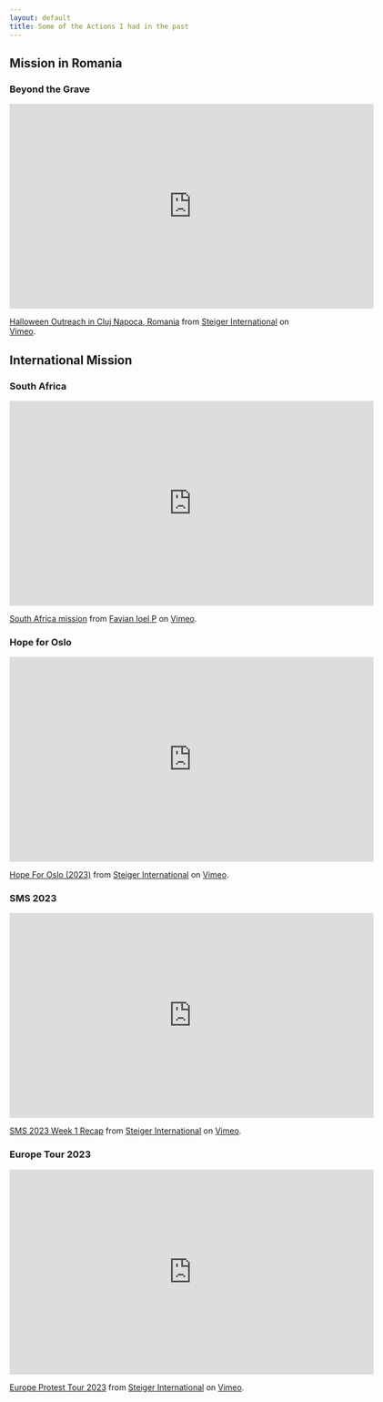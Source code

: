 ```yaml
---
layout: default
title: Some of the Actions I had in the past
---
```


## Mission in Romania

### Beyond the Grave
<iframe src="https://player.vimeo.com/video/885801532?h=1fd86627a2" width="640" height="360" frameborder="0" allow="autoplay; fullscreen; picture-in-picture" allowfullscreen></iframe>
<p><a href="https://vimeo.com/885801532">Halloween Outreach in Cluj Napoca, Romania</a> from <a href="https://vimeo.com/steigerint">Steiger International</a> on <a href="https://vimeo.com">Vimeo</a>.</p>

## International Mission
### South Africa
<iframe src="https://player.vimeo.com/video/891202455?h=a657bde909" width="640" height="360" frameborder="0" allow="autoplay; fullscreen; picture-in-picture" allowfullscreen></iframe>
<p><a href="https://vimeo.com/891202455">South Africa mission</a> from <a href="https://vimeo.com/user83578863">Favian Ioel P</a> on <a href="https://vimeo.com">Vimeo</a>.</p>

### Hope for Oslo
<iframe src="https://player.vimeo.com/video/889612116?h=61c7e25d06" width="640" height="360" frameborder="0" allow="autoplay; fullscreen; picture-in-picture" allowfullscreen></iframe>
<p><a href="https://vimeo.com/889612116">Hope For Oslo (2023)</a> from <a href="https://vimeo.com/steigerint">Steiger International</a> on <a href="https://vimeo.com">Vimeo</a>.</p>

### SMS 2023
<iframe src="https://player.vimeo.com/video/889629479?h=369b172f14" width="640" height="360" frameborder="0" allow="autoplay; fullscreen; picture-in-picture" allowfullscreen></iframe>
<p><a href="https://vimeo.com/889629479">SMS 2023 Week 1 Recap</a> from <a href="https://vimeo.com/steigerint">Steiger International</a> on <a href="https://vimeo.com">Vimeo</a>.</p>

### Europe Tour 2023
<iframe src="https://player.vimeo.com/video/846990135?h=8fa2d17631" width="640" height="360" frameborder="0" allow="autoplay; fullscreen; picture-in-picture" allowfullscreen></iframe>
<p><a href="https://vimeo.com/846990135">Europe Protest Tour 2023</a> from <a href="https://vimeo.com/steigerint">Steiger International</a> on <a href="https://vimeo.com">Vimeo</a>.</p>

